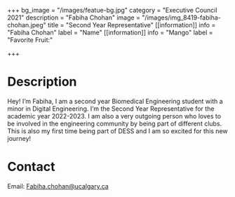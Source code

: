 +++
bg_image = "/images/featue-bg.jpg"
category = "Executive Council 2021"
description = "Fabiha Chohan"
image = "/images/img_8419-fabiha-chohan.jpeg"
title = "Second Year Representative"
[[information]]
info = "Fabiha Chohan"
label = "Name"
[[information]]
info = "Mango"
label = "Favorite Fruit:"

+++
# Description

Hey! I’m Fabiha, I am a second year Biomedical Engineering student with a minor in Digital Engineering. I’m the Second Year Representative for the academic year 2022-2023. I am also a very outgoing person who loves to be involved in the engineering community by being part of different clubs. This is also my first time being part of DESS and I am so excited for this new journey!

# Contact

Email: Fabiha.chohan@ucalgary.ca